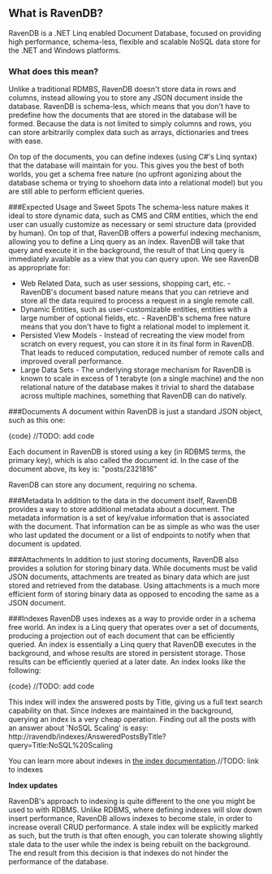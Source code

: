 
## What is RavenDB?
RavenDB is a .NET Linq enabled Document Database, focused on providing high performance, schema-less, flexible and scalable NoSQL data store for the .NET and Windows platforms.

### What does this mean?
Unlike a traditional RDMBS, RavenDB doesn't store data in rows and columns, instead allowing you to store any JSON document inside the database. RavenDB is schema-less, which means that you don't have to predefine how the documents that are stored in the database will be formed. Because the data is not limited to simply columns and rows, you can store arbitrarily complex data such as arrays, dictionaries and trees with ease.

On top of the documents, you can define indexes (using C#'s Linq syntax) that the database will maintain for you. This gives you the best of both worlds, you get a schema free nature (no upfront agonizing about the database schema or trying to shoehorn data into a relational model) but you are still able to perform efficient queries.

###Expected Usage and Sweet Spots
The schema-less nature makes it ideal to store dynamic data, such as CMS and CRM entities, which the end user can usually customize as necessary or semi structure data (provided by human). On top of that, RavenDB offers a powerful indexing mechanism, allowing you to define a Linq query as an index. RavenDB will take that query and execute it in the background, the result of that Linq query is immediately available as a view that you can query upon.
We see RavenDB as appropriate for:

* Web Related Data, such as user sessions, shopping cart, etc. - RavenDB's document based nature means that you can retrieve and store all the data required to process a request in a single remote call.
* Dynamic Entities, such as user-customizable entities, entities with a large number of optional fields, etc. - RavenDB's schema free nature means that you don't have to fight a relational model to implement it.
* Persisted View Models - Instead of recreating the view model from scratch on every request, you can store it in its final form in RavenDB. That leads to reduced computation, reduced number of remote calls and improved overall performance.
* Large Data Sets - The underlying storage mechanism for RavenDB is known to scale in excess of 1 terabyte (on a single machine) and the non relational nature of the database makes it trivial to shard the database across multiple machines, something that RavenDB can do natively.

###Documents
A document within RavenDB is just a standard JSON object, such as this one:

{code} //TODO: add code

Each document in RavenDB is stored using a key (in RDBMS terms, the primary key), which is also called the document id. In the case of the document above, its key is: "posts/2321816"

RavenDB can store any document, requiring no schema. 

###Metadata
In addition to the data in the document itself, RavenDB provides a way to store additional metadata about a document. The metadata information is a set of key/value information that is associated with the document.
That information can be as simple as who was the user who last updated the document or a list of endpoints to notify when that document is updated.

###Attachments
In addition to just storing documents, RavenDB also provides a solution for storing binary data. While documents must be valid JSON documents, attachments are treated as binary data which are just stored and retrieved from the database. Using attachments is a much more efficient form of storing binary data as opposed to encoding the same as a JSON document.

###Indexes
RavenDB uses indexes as a way to provide order in a schema free world. An index is a Linq query that operates over a set of documents, producing a projection out of each document that can be efficiently queried. An index is essentially a Linq query that RavenDB executes in the background, and whose results are stored in persistent storage. Those results can be efficiently queried at a later date.
An index looks like the following:

{code} //TODO: add code

This index will index the answered posts by Title, giving us a full text search capability on that. Since indexes are maintained in the background, querying an index is a very cheap operation. Finding out all the posts with an answer about 'NoSQL Scaling' is easy:
http://ravendb/indexes/AnsweredPostsByTitle?query=Title:NoSQL%20Scaling

You can learn more about indexes in [the index documentation]().//TODO: link to indexes

**Index updates**

RavenDB's approach to indexing is quite different to the one you might be used to with RDBMS. Unlike RDBMS, where defining indexes will slow down insert performance, RavenDB allows indexes to become stale, in order to increase overall CRUD performance. A stale index will be explicitly marked as such, but the truth is that often enough, you can tolerate showing slightly stale data to the user while the index is being rebuilt on the background. The end result from this decision is that indexes do not hinder the performance of the database.